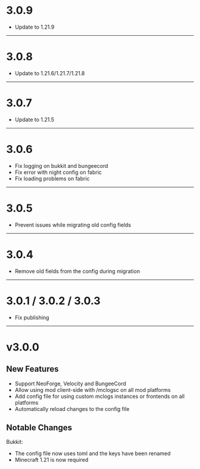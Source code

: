 # 3.0.9
- Update to 1.21.9

---

# 3.0.8
- Update to 1.21.6/1.21.7/1.21.8

---

# 3.0.7
- Update to 1.21.5

---

# 3.0.6
- Fix logging on bukkit and bungeecord
- Fix error with night config on fabric
- Fix loading problems on fabric

---

# 3.0.5
- Prevent issues while migrating old config fields

---

# 3.0.4
- Remove old fields from the config during migration

---

# 3.0.1 / 3.0.2 / 3.0.3
- Fix publishing

---

# v3.0.0
## New Features
- Support NeoForge, Velocity and BungeeCord
- Allow using mod client-side with /mclogsc on all mod platforms
- Add config file for using custom mclogs instances or frontends on all platforms
- Automatically reload changes to the config file

## Notable Changes
Bukkit:
- The config file now uses toml and the keys have been renamed
- Minecraft 1.21 is now required
